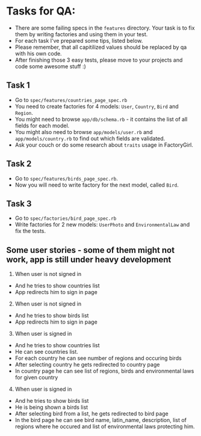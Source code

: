 # Tasks for QA:

- There are some failing specs in the `features` directory.
Your task is to fix them by writing factories and using them in your test.
- For each task I've prepared some tips, listed below.
- Please remember, that all capitilized values should be replaced by qa with his own code.
- After finishing those 3 easy tests, please move to your projects and code some awesome stuff :)

## Task 1
- Go to `spec/features/countries_page_spec.rb`
- You need to create factories for 4 models: `User`, `Country`, `Bird` and `Region`.
- You might need to browse `app/db/schema.rb` - it contains the list of all fields for each model.
- You might also need to browse `app/models/user.rb` and `app/models/country.rb` to find out which fields are validated.
- Ask your couch or do some research about `traits` usage in FactoryGirl.

## Task 2
- Go to `spec/features/birds_page_spec.rb`.
- Now you will need to write factory for the next model, called `Bird`.

## Task 3
- Go to `spec/factories/bird_page_spec.rb`
- Write factories for 2 new models: `UserPhoto` and `EnvironmentalLaw` and fix the tests.

## Some user stories - some of them might not work, app is still under heavy development
1. When user is not signed in
- And he tries to show countries list
- App redirects him to sign in page

2. When user is not signed in
- And he tries to show birds list
- App redirects him to sign in page

3. When user is signed in
- And he tries to show countries list
- He can see countries list.
- For each country he can see number of regions and occuring birds
- After selecting country he gets redirected to country page
- In country page he can see list of regions, birds and environmental laws for given country

4. When user is signed in
- And he tries to show birds list
- He is being shown a birds list
- After selecting bird from a list, he gets redirected to bird page
- In the bird page he can see bird name, latin_name, description, list of regions where he occured and list
of environmental laws protecting him.
